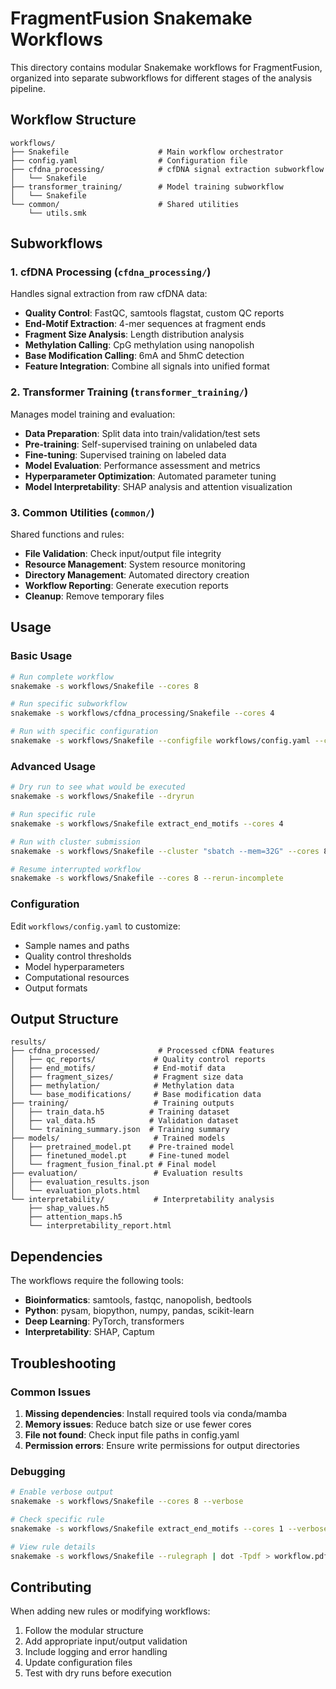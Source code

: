 # FragmentFusion Snakemake Workflows

This directory contains modular Snakemake workflows for FragmentFusion, organized into separate subworkflows for different stages of the analysis pipeline.

## Workflow Structure

```
workflows/
├── Snakefile                    # Main workflow orchestrator
├── config.yaml                  # Configuration file
├── cfdna_processing/            # cfDNA signal extraction subworkflow
│   └── Snakefile
├── transformer_training/        # Model training subworkflow
│   └── Snakefile
└── common/                      # Shared utilities
    └── utils.smk
```

## Subworkflows

### 1. cfDNA Processing (`cfdna_processing/`)

Handles signal extraction from raw cfDNA data:

- **Quality Control**: FastQC, samtools flagstat, custom QC reports
- **End-Motif Extraction**: 4-mer sequences at fragment ends
- **Fragment Size Analysis**: Length distribution analysis
- **Methylation Calling**: CpG methylation using nanopolish
- **Base Modification Calling**: 6mA and 5hmC detection
- **Feature Integration**: Combine all signals into unified format

### 2. Transformer Training (`transformer_training/`)

Manages model training and evaluation:

- **Data Preparation**: Split data into train/validation/test sets
- **Pre-training**: Self-supervised training on unlabeled data
- **Fine-tuning**: Supervised training on labeled data
- **Model Evaluation**: Performance assessment and metrics
- **Hyperparameter Optimization**: Automated parameter tuning
- **Model Interpretability**: SHAP analysis and attention visualization

### 3. Common Utilities (`common/`)

Shared functions and rules:

- **File Validation**: Check input/output file integrity
- **Resource Management**: System resource monitoring
- **Directory Management**: Automated directory creation
- **Workflow Reporting**: Generate execution reports
- **Cleanup**: Remove temporary files

## Usage

### Basic Usage

```bash
# Run complete workflow
snakemake -s workflows/Snakefile --cores 8

# Run specific subworkflow
snakemake -s workflows/cfdna_processing/Snakefile --cores 4

# Run with specific configuration
snakemake -s workflows/Snakefile --configfile workflows/config.yaml --cores 8
```

### Advanced Usage

```bash
# Dry run to see what would be executed
snakemake -s workflows/Snakefile --dryrun

# Run specific rule
snakemake -s workflows/Snakefile extract_end_motifs --cores 4

# Run with cluster submission
snakemake -s workflows/Snakefile --cluster "sbatch --mem=32G" --cores 8

# Resume interrupted workflow
snakemake -s workflows/Snakefile --cores 8 --rerun-incomplete
```

### Configuration

Edit `workflows/config.yaml` to customize:

- Sample names and paths
- Quality control thresholds
- Model hyperparameters
- Computational resources
- Output formats

## Output Structure

```
results/
├── cfdna_processed/             # Processed cfDNA features
│   ├── qc_reports/             # Quality control reports
│   ├── end_motifs/             # End-motif data
│   ├── fragment_sizes/         # Fragment size data
│   ├── methylation/            # Methylation data
│   └── base_modifications/     # Base modification data
├── training/                   # Training outputs
│   ├── train_data.h5          # Training dataset
│   ├── val_data.h5            # Validation dataset
│   └── training_summary.json  # Training summary
├── models/                     # Trained models
│   ├── pretrained_model.pt    # Pre-trained model
│   ├── finetuned_model.pt     # Fine-tuned model
│   └── fragment_fusion_final.pt # Final model
├── evaluation/                 # Evaluation results
│   ├── evaluation_results.json
│   └── evaluation_plots.html
└── interpretability/           # Interpretability analysis
    ├── shap_values.h5
    ├── attention_maps.h5
    └── interpretability_report.html
```

## Dependencies

The workflows require the following tools:

- **Bioinformatics**: samtools, fastqc, nanopolish, bedtools
- **Python**: pysam, biopython, numpy, pandas, scikit-learn
- **Deep Learning**: PyTorch, transformers
- **Interpretability**: SHAP, Captum

## Troubleshooting

### Common Issues

1. **Missing dependencies**: Install required tools via conda/mamba
2. **Memory issues**: Reduce batch size or use fewer cores
3. **File not found**: Check input file paths in config.yaml
4. **Permission errors**: Ensure write permissions for output directories

### Debugging

```bash
# Enable verbose output
snakemake -s workflows/Snakefile --cores 8 --verbose

# Check specific rule
snakemake -s workflows/Snakefile extract_end_motifs --cores 1 --verbose

# View rule details
snakemake -s workflows/Snakefile --rulegraph | dot -Tpdf > workflow.pdf
```

## Contributing

When adding new rules or modifying workflows:

1. Follow the modular structure
2. Add appropriate input/output validation
3. Include logging and error handling
4. Update configuration files
5. Test with dry runs before execution 